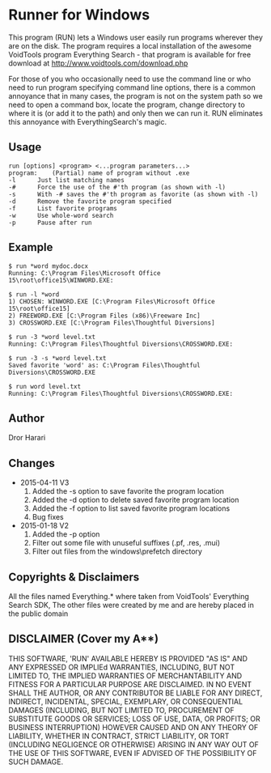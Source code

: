 Runner for Windows
==================

This program (RUN) lets a Windows user easily run programs wherever they are on the disk. The program requires a local installation of the awesome VoidTools program Everything Search - that program is available for free download at http://www.voidtools.com/download.php

For those of you who occasionally need to use the command line or who need to run program specifying command line options, there is a common annoyance that in many cases, the program is not on the system path so we need to open a command box, locate the program, change directory to where it is (or add it to the path) and only then we can run it. RUN eliminates this annoyance with EverythingSearch's magic.

Usage
-----
    run [options] <program> <...program parameters...>
    program:	(Partial) name of program without .exe
    -l		Just list matching names
    -#		Force the use of the #'th program (as shown with -l)
    -s		With -# saves the #'th program as favorite (as shown with -l)
    -d		Remove the favorite program specified
    -f		List favorite programs
    -w		Use whole-word search
    -p		Pause after run

Example
-------

    $ run *word mydoc.docx
    Running: C:\Program Files\Microsoft Office 15\root\office15\WINWORD.EXE:

    $ run -l *word
    1) CHOSEN: WINWORD.EXE [C:\Program Files\Microsoft Office 15\root\office15]
    2) FREEWORD.EXE [C:\Program Files (x86)\Freeware Inc]
    3) CROSSWORD.EXE [C:\Program Files\Thoughtful Diversions]

    $ run -3 *word level.txt
    Running: C:\Program Files\Thoughtful Diversions\CROSSWORD.EXE:

    $ run -3 -s *word level.txt
    Saved favorite 'word' as: C:\Program Files\Thoughtful Diversions\CROSSWORD.EXE
    
    $ run word level.txt
    Running: C:\Program Files\Thoughtful Diversions\CROSSWORD.EXE:

Author
------
Dror Harari

Changes
-------
* 2015-04-11 V3
  1. Added the -s option to save favorite the program location
  2. Added the -d option to delete saved favorite program location
  3. Added the -f option to list saved favorite program locations
  4. Bug fixes
* 2015-01-18	V2
  1. Added the -p option
  2. Filter out some file with unuseful suffixes (.pf, .res, .mui)
  3. Filter out files from the windows\prefetch directory


Copyrights & Disclaimers
------------------------
All the files named Everything.* where taken from VoidTools' Everything 
Search SDK, The other files were created by me and are hereby placed in 
the public domain

DISCLAIMER (Cover my A**)
-------------------------

THIS SOFTWARE, 'RUN' AVAILABLE HEREBY IS PROVIDED "AS IS" AND ANY EXPRESSED 
OR IMPLIEd WARRANTIES, INCLUDING, BUT NOT LIMITED TO, THE IMPLIED WARRANTIES 
OF MERCHANTABILITY AND FITNESS FOR A PARTICULAR PURPOSE ARE DISCLAIMED. IN 
NO EVENT SHALL THE AUTHOR, OR ANY CONTRIBUTOR BE LIABLE FOR ANY DIRECT, 
INDIRECT, INCIDENTAL, SPECIAL, EXEMPLARY, OR CONSEQUENTIAL DAMAGES (INCLUDING, 
BUT NOT LIMITED TO, PROCUREMENT OF SUBSTITUTE GOODS OR SERVICES; LOSS OF USE, 
DATA, OR PROFITS; OR BUSINESS INTERRUPTION) HOWEVER CAUSED AND ON ANY THEORY 
OF LIABILITY, WHETHER IN CONTRACT, STRICT LIABILITY, OR TORT (INCLUDING 
NEGLIGENCE OR OTHERWISE) ARISING IN ANY WAY OUT OF THE USE OF THIS SOFTWARE, 
EVEN IF ADVISED OF THE POSSIBILITY OF SUCH DAMAGE.
